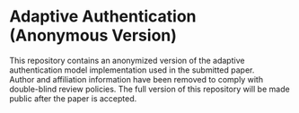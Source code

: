 # Adaptive Authentication (Anonymous Version)
This repository contains an anonymized version of the adaptive authentication model implementation used in the submitted paper.  
Author and affiliation information have been removed to comply with double-blind review policies.
The full version of this repository will be made public after the paper is accepted.
